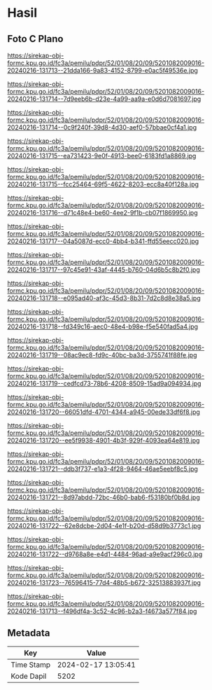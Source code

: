 # Hasil

## Foto C Plano

https://sirekap-obj-formc.kpu.go.id/fc3a/pemilu/pdpr/52/01/08/20/09/5201082009016-20240216-131713--21dda166-9a83-4152-8799-e0ac5f49536e.jpg

https://sirekap-obj-formc.kpu.go.id/fc3a/pemilu/pdpr/52/01/08/20/09/5201082009016-20240216-131714--7d9eeb6b-d23e-4a99-aa9a-e0d6d7081697.jpg

https://sirekap-obj-formc.kpu.go.id/fc3a/pemilu/pdpr/52/01/08/20/09/5201082009016-20240216-131714--0c9f240f-39d8-4d30-aef0-57bbae0cf4a1.jpg

https://sirekap-obj-formc.kpu.go.id/fc3a/pemilu/pdpr/52/01/08/20/09/5201082009016-20240216-131715--ea731423-9e0f-4913-bee0-6183fd1a8869.jpg

https://sirekap-obj-formc.kpu.go.id/fc3a/pemilu/pdpr/52/01/08/20/09/5201082009016-20240216-131715--fcc25464-69f5-4622-8203-ecc8a40f128a.jpg

https://sirekap-obj-formc.kpu.go.id/fc3a/pemilu/pdpr/52/01/08/20/09/5201082009016-20240216-131716--d71c48e4-be60-4ee2-9f1b-cb07f1869950.jpg

https://sirekap-obj-formc.kpu.go.id/fc3a/pemilu/pdpr/52/01/08/20/09/5201082009016-20240216-131717--04a5087d-ecc0-4bb4-b341-ffd55eecc020.jpg

https://sirekap-obj-formc.kpu.go.id/fc3a/pemilu/pdpr/52/01/08/20/09/5201082009016-20240216-131717--97c45e91-43af-4445-b760-04d6b5c8b2f0.jpg

https://sirekap-obj-formc.kpu.go.id/fc3a/pemilu/pdpr/52/01/08/20/09/5201082009016-20240216-131718--e095ad40-af3c-45d3-8b31-7d2c8d8e38a5.jpg

https://sirekap-obj-formc.kpu.go.id/fc3a/pemilu/pdpr/52/01/08/20/09/5201082009016-20240216-131718--fd349c16-aec0-48e4-b98e-f5e540fad5a4.jpg

https://sirekap-obj-formc.kpu.go.id/fc3a/pemilu/pdpr/52/01/08/20/09/5201082009016-20240216-131719--08ac9ec8-fd9c-40bc-ba3d-3755741f88fe.jpg

https://sirekap-obj-formc.kpu.go.id/fc3a/pemilu/pdpr/52/01/08/20/09/5201082009016-20240216-131719--cedfcd73-78b6-4208-8509-15ad9a094934.jpg

https://sirekap-obj-formc.kpu.go.id/fc3a/pemilu/pdpr/52/01/08/20/09/5201082009016-20240216-131720--66051dfd-4701-4344-a945-00ede33df6f8.jpg

https://sirekap-obj-formc.kpu.go.id/fc3a/pemilu/pdpr/52/01/08/20/09/5201082009016-20240216-131720--ee5f9938-4901-4b3f-929f-4093ea64e819.jpg

https://sirekap-obj-formc.kpu.go.id/fc3a/pemilu/pdpr/52/01/08/20/09/5201082009016-20240216-131721--ddb3f737-e1a3-4f28-9464-46ae5eebf8c5.jpg

https://sirekap-obj-formc.kpu.go.id/fc3a/pemilu/pdpr/52/01/08/20/09/5201082009016-20240216-131721--8d97abdd-72bc-46b0-bab6-f53180bf0b8d.jpg

https://sirekap-obj-formc.kpu.go.id/fc3a/pemilu/pdpr/52/01/08/20/09/5201082009016-20240216-131722--62e8dcbe-2d04-4e1f-b20d-d58d9b3773c1.jpg

https://sirekap-obj-formc.kpu.go.id/fc3a/pemilu/pdpr/52/01/08/20/09/5201082009016-20240216-131722--d9768a8e-e4d1-4484-96ad-a9e9acf296c0.jpg

https://sirekap-obj-formc.kpu.go.id/fc3a/pemilu/pdpr/52/01/08/20/09/5201082009016-20240216-131723--76596415-77d4-48b5-b672-32513883937f.jpg

https://sirekap-obj-formc.kpu.go.id/fc3a/pemilu/pdpr/52/01/08/20/09/5201082009016-20240216-131713--f496df4a-3c52-4c96-b2a3-f4673a577f84.jpg


## Metadata

| Key        | Value               |
| ---------- | ------------------- |
| Time Stamp | 2024-02-17 13:05:41 |
| Kode Dapil | 5202                |



